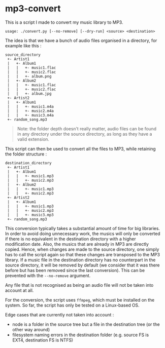 # mp3-convert

This is a script I made to convert my music library to MP3. 

```
usage: ./convert.py [--no-remove] [--dry-run] <source> <destination>
```

The idea is that we have a bunch of audio files organised in a directory, for example like this :

```
source_directory
 +- Artist1
 |   +- Album1
 |   |   +- music1.flac
 |   |   +- music2.flac
 |   |   +- album.png
 |   +- Album2
 |   |   +- music1.flac
 |   |   +- music2.flac
 |   |   +- album.jpg
 +- Artist2
 |   +- Album1
 |   |   +- music1.m4a
 |   |   +- music2.m4a
 |   |   +- music3.m4a
 +- random_song.mp3
```

> Note: the folder depth doesn't really matter, audio files can be found in any directory under the source directory, as long as they have a valid extension.

This script can then be used to convert all the files to MP3, while retaining the folder structure :

```
destination_directory
 +- Artist1
 |   +- Album1
 |   |   +- music1.mp3
 |   |   +- music2.mp3
 |   +- Album2
 |   |   +- music1.mp3
 |   |   +- music2.mp3
 +- Artist2
 |   +- Album1
 |   |   +- music1.mp3
 |   |   +- music2.mp3
 |   |   +- music3.mp3
 +- random_song.mp3
```

This conversion typically takes a substantial amount of time for big libraries. In order to avoid doing unnecessary work, the musics will only be converted if there is no equivalent in the destination directory with a higher modification date. Also, the musics that are already in MP3 are directly copied. Hence, when changes are made to the source directory, one simply has to call the script again so that these changes are transposed to the MP3 library. If a music file in the destination directory has no counterpart in the source directory, it will be removed by default (we consider that it was there before but has been removed since the last conversion). This can be prevented with the `--no-remove` argument.

Any file that is not recognised as being an audio file will not be taken into account at all.

For the conversion, the script uses `ffmpeg`, which must be installed on the system. So far, the script has only be tested on a Linux-based OS. 

Edge cases that are currently not taken into account : 
 - node is a folder in the source tree but a file in the destination tree (or the other way around)
 - filesystem naming errors in the destination folder (e.g. source FS is EXT4, destination FS is NTFS)
